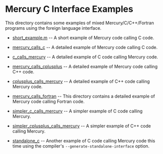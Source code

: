 Mercury C Interface Examples
============================

This directory contains some examples of mixed Mercury/C/C++/Fortran programs
using the foreign language interface.

* [short_example.m](short_example.m) -- A short example of Mercury code
  calling C code.

* [mercury_calls_c](mercury_calls_c) -- A detailed example of Mercury code
  calling C code.

* [c_calls_mercury](c_calls_mercury) -- A detailed example of C code calling
  Mercury code.

* [mercury_calls_cplusplus](mercury_calls_cplusplus) -- A detailed example of
  Mercury code calling C++ code.

* [cplusplus_calls_mercury](cplusplus_calls_mercury) -- A detailed example of
  C++ code calling Mercury code.

* [mercury_calls_fortran](mercury_calls_fortran) -- This directory contains a
  detailed example of Mercury code calling Fortran code.

* [simpler_c_calls_mercury](simpler_c_calls_mercury) -- A simpler example of C
  code calling Mercury.

* [simpler_cplusplus_calls_mercury](simpler_cplusplus_calls_mercury) -- A
  simpler example of C++ code calling Mercury.

* [standalone_c](standalone_c) -- Another example of C code calling Mercury
  code this time using the compiler's `--generate-standalone-interface` option.
